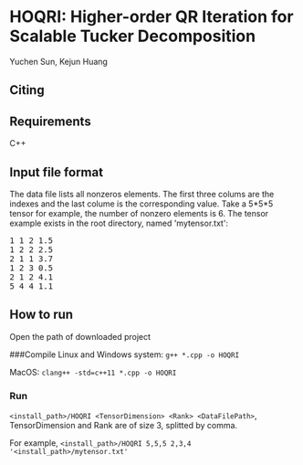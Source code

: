 # HOQRI: Higher-order QR Iteration for Scalable Tucker Decomposition
Yuchen Sun, Kejun Huang

## Citing

## Requirements
C++

## Input file format
The data file lists all nonzeros elements. The first three colums are the indexes and the last colume is the corresponding value.
Take a 5\*5\*5 tensor for example, the number of nonzero elements is 6. The tensor example exists in the root directory, named 'mytensor.txt':
>
<dl><pre>
1 1 2 1.5
1 2 2 2.5
2 1 1 3.7
1 2 3 0.5
2 1 2 4.1
5 4 4 1.1
</pre></dl>

## How to run
Open the path of downloaded project

###Compile
Linux and Windows system: `g++ *.cpp -o HOQRI`

MacOS: `clang++ -std=c++11 *.cpp -o HOQRI`

### Run 
`<install_path>/HOQRI <TensorDimension> <Rank> <DataFilePath>`, TensorDimension and Rank are of size 3, splitted by comma.

For example, `<install_path>/HOQRI 5,5,5 2,3,4 '<install_path>/mytensor.txt'`
